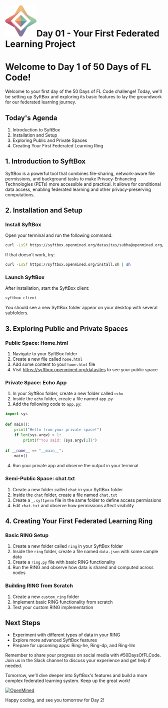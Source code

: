 <h1><img src="./assets/OpenMined-Icon.png" height="100">Day 01 - Your First Federated Learning Project</h1>

# Welcome to Day 1 of 50 Days of FL Code!

Welcome to your first day of the 50 Days of FL Code challenge! Today, we'll be setting up SyftBox and exploring its basic features to lay the groundwork for our federated learning journey.

## Today's Agenda

1. Introduction to SyftBox
2. Installation and Setup
3. Exploring Public and Private Spaces
4. Creating Your First Federated Learning Ring

## 1. Introduction to SyftBox

SyftBox is a powerful tool that combines file-sharing, network-aware file permissions, and background tasks to make Privacy-Enhancing Technologies (PETs) more accessible and practical. It allows for conditional data access, enabling federated learning and other privacy-preserving computations.

## 2. Installation and Setup

### Install SyftBox

Open your terminal and run the following command:

```bash
curl -LsSf https://syftbox.openmined.org/datasites/subha@openmined.org/install.sh | sh
```

If that doesn't work, try:

```bash
curl -LsSf https://syftbox.openmined.org/install.sh | sh
```

### Launch SyftBox

After installation, start the SyftBox client:

```bash
syftbox client
```

You should see a new SyftBox folder appear on your desktop with several subfolders.

## 3. Exploring Public and Private Spaces

### Public Space: Home.html

1. Navigate to your SyftBox folder
2. Create a new file called `home.html`
3. Add some content to your `home.html` file
4. Visit https://syftbox.openmined.org/datasites to see your public space

### Private Space: Echo App

1. In your SyftBox folder, create a new folder called `echo`
2. Inside the `echo` folder, create a file named `app.py`
3. Add the following code to `app.py`:

```python
import sys

def main():
    print("Hello from your private space!")
    if len(sys.argv) > 1:
        print(f"You said: {sys.argv[1]}")

if __name__ == "__main__":
    main()
```

4. Run your private app and observe the output in your terminal

### Semi-Public Space: chat.txt

1. Create a new folder called `chat` in your SyftBox folder
2. Inside the `chat` folder, create a file named `chat.txt`
3. Create a `_.syftperm` file in the same folder to define access permissions
4. Edit `chat.txt` and observe how permissions affect visibility

## 4. Creating Your First Federated Learning Ring

### Basic RING Setup

1. Create a new folder called `ring` in your SyftBox folder
2. Inside the `ring` folder, create a file named `data.json` with some sample data
3. Create a `ring.py` file with basic RING functionality
4. Run the RING and observe how data is shared and computed across nodes

### Building RING from Scratch

1. Create a new `custom_ring` folder
2. Implement basic RING functionality from scratch
3. Test your custom RING implementation

## Next Steps

- Experiment with different types of data in your RING
- Explore more advanced SyftBox features
- Prepare for upcoming apps: Ring-he, Ring-dp, and Ring-llm

Remember to share your progress on social media with #50DaysOfFLCode. Join us in the Slack channel to discuss your experience and get help if needed.

Tomorrow, we'll dive deeper into SyftBox's features and build a more complex federated learning system. Keep up the great work!

[<img src="./../assets/OpenMined-Logo-Light.png" alt="OpenMined" height="32" />](https://openmined.org)

Happy coding, and see you tomorrow for Day 2!
